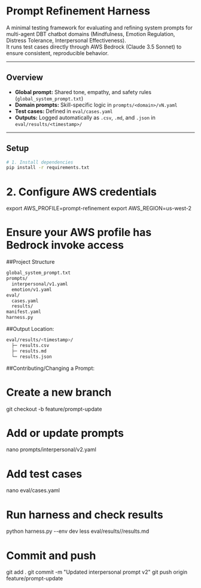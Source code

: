# Prompt Refinement Harness

A minimal testing framework for evaluating and refining system prompts for multi-agent DBT chatbot domains (Mindfulness, Emotion Regulation, Distress Tolerance, Interpersonal Effectiveness).  
It runs test cases directly through AWS Bedrock (Claude 3.5 Sonnet) to ensure consistent, reproducible behavior.

---

## Overview

- **Global prompt:** Shared tone, empathy, and safety rules (`global_system_prompt.txt`)
- **Domain prompts:** Skill-specific logic in `prompts/<domain>/vN.yaml`
- **Test cases:** Defined in `eval/cases.yaml`
- **Outputs:** Logged automatically as `.csv`, `.md`, and `.json` in `eval/results/<timestamp>/`

---

## Setup

```bash
# 1. Install dependencies
pip install -r requirements.txt
``` 

# 2. Configure AWS credentials
export AWS_PROFILE=prompt-refinement
export AWS_REGION=us-west-2
# Ensure your AWS profile has Bedrock invoke access


##Project Structure 
```bash
global_system_prompt.txt
prompts/
  interpersonal/v1.yaml
  emotion/v1.yaml
eval/
  cases.yaml
  results/
manifest.yaml
harness.py
```

##Output Location:

```bash
eval/results/<timestamp>/
  ├─ results.csv
  ├─ results.md
  └─ results.json
```
##Contributing/Changing a Prompt:

# Create a new branch
git checkout -b feature/prompt-update

# Add or update prompts
nano prompts/interpersonal/v2.yaml

# Add test cases
nano eval/cases.yaml

# Run harness and check results
python harness.py --env dev
less eval/results/<timestamp>/results.md

# Commit and push
git add .
git commit -m "Updated interpersonal prompt v2"
git push origin feature/prompt-update

